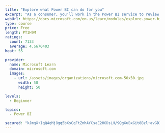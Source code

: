 ```yaml
---
title: "Explore what Power BI can do for you"
excerpt: "As a consumer, you'll work in the Power BI service to review and interact with content that has been shared with you. This module provides the foundational information that you need to work effectively in the Power BI service."
webUrl: https://docs.microsoft.com/en-us/learn/modules/explore-power-bi-service/
type: course
price: Free
length: PT1H9M
ratings:
  count: 7133
  average: 4.6670403
heat: 55

provider:
  name: Microsoft Learn
  domain: microsoft.com
  images:
    - url: /assets/images/organizations/microsoft.com-50x50.jpg
      width: 50
      height: 50

levels:
  - Beginner

topics:
  - Power BI

secured: "kJmqX+IqQ4qMj8gq5bXsCqFtZnhAYCsaE2HODsLH/9QgXuBxGit8Bzl+avGD1WenDBKUmoA6R6vrNuztn0s4GTPU1MG7VA4Mx0x6VzOX38gNKnnRIqtkHQBRhJ3Z0WrLxVyxB77qF7GtAuVF5A7RIAJzi+/MRfC4qHWj1bNGO9f8X96qLBgHwC/mba2Fb0DV6WWAA9hrUWZVColgpqWHSoF3QiZyq4OURDW657CUL9HesiZ8GpMbmkUIRMCXK+vxcD7KM2flQCafm/sqlt3Ci6ZjS5IThrFJsKnULP9EPXPAiDoC3WjBNWYV33rEJuIvTQ8JWGkwmV/KjO+9+PmSa97EpoKHWSL/mlF8rocJ4GYCARTlsHGoGX5eWuUB/Sm2WubyexcGYeMnLBxZNw3VgubXS2qilMABWZVcvBdOr2I=;ueMNsYfl3pb1PpbwQq2+BA=="
---
```


